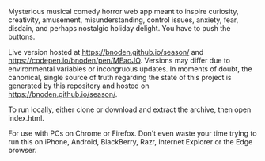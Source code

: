 

Mysterious musical comedy horror web app meant to inspire curiosity, creativity, amusement, misunderstanding, control issues, anxiety, fear, disdain, and perhaps nostalgic holiday delight. You have to push the buttons.

Live version hosted at https://bnoden.github.io/season/ and https://codepen.io/bnoden/pen/MEaoJO. Versions may differ due to environmental variables or incongruous updates. In moments of doubt, the canonical, single source of truth regarding the state of this project is generated by this repository and hosted on https://bnoden.github.io/season/.

To run locally, either clone or download and extract the archive, then open index.html.

For use with PCs on Chrome or Firefox. Don't even waste your time trying to run this on iPhone, Android, BlackBerry, Razr, Internet Explorer or the Edge browser.  
  